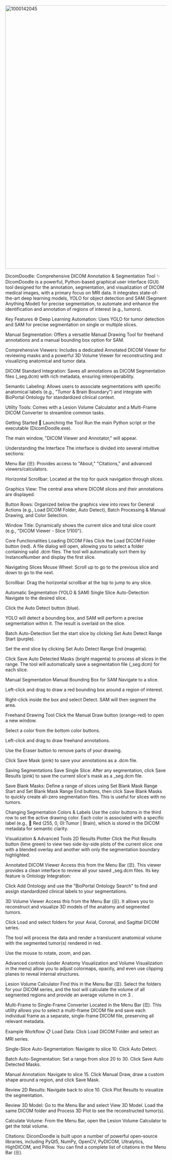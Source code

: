 <img width="819" height="819" alt="1000142045" src="https://github.com/user-attachments/assets/2879c9b9-9585-46c9-9fb4-6efffd88f607" />


DicomDoodle: Comprehensive DICOM Annotation & Segmentation Tool ✨
DicomDoodle is a powerful, Python-based graphical user interface (GUI) tool designed for the annotation, segmentation, and visualization of DICOM medical images, with a primary focus on MRI data. It integrates state-of-the-art deep learning models, YOLO for object detection and SAM (Segment Anything Model) for precise segmentation, to automate and enhance the identification and annotation of regions of interest (e.g., tumors).

Key Features ⚙️
Deep Learning Automation: Uses YOLO for tumor detection and SAM for precise segmentation on single or multiple slices.

Manual Segmentation: Offers a versatile Manual Drawing Tool for freehand annotations and a manual bounding box option for SAM.

Comprehensive Viewers: Includes a dedicated Annotated DICOM Viewer for reviewing masks and a powerful 3D Volume Viewer for reconstructing and visualizing anatomical and tumor data.

DICOM Standard Integration: Saves all annotations as DICOM Segmentation files (_seg.dcm) with rich metadata, ensuring interoperability.

Semantic Labeling: Allows users to associate segmentations with specific anatomical labels (e.g., "Tumor & Brain Boundary") and integrate with BioPortal Ontology for standardized clinical context.

Utility Tools: Comes with a Lesion Volume Calculator and a Multi-Frame DICOM Converter to streamline common tasks.

Getting Started 🚀
Launching the Tool
Run the main Python script or the executable (DicomDoodle.exe).

The main window, "DICOM Viewer and Annotator," will appear.

Understanding the Interface
The interface is divided into several intuitive sections:

Menu Bar (☰): Provides access to "About," "Citations," and advanced viewers/calculators.

Horizontal Scrollbar: Located at the top for quick navigation through slices.

Graphics View: The central area where DICOM slices and their annotations are displayed.

Button Rows: Organized below the graphics view into rows for General Actions (e.g., Load DICOM Folder, Auto Detect), Batch Processing & Manual Drawing, and Color Selection.

Window Title: Dynamically shows the current slice and total slice count (e.g., "DICOM Viewer - Slice 1/100").

Core Functionalities
Loading DICOM Files
Click the Load DICOM Folder button (red). A file dialog will open, allowing you to select a folder containing valid .dcm files. The tool will automatically sort them by InstanceNumber and display the first slice.

Navigating Slices
Mouse Wheel: Scroll up to go to the previous slice and down to go to the next.

Scrollbar: Drag the horizontal scrollbar at the top to jump to any slice.

Automatic Segmentation (YOLO & SAM)
Single Slice Auto-Detection
Navigate to the desired slice.

Click the Auto Detect button (blue).

YOLO will detect a bounding box, and SAM will perform a precise segmentation within it. The result is overlaid on the slice.

Batch Auto-Detection
Set the start slice by clicking Set Auto Detect Range Start (purple).

Set the end slice by clicking Set Auto Detect Range End (magenta).

Click Save Auto Detected Masks (bright magenta) to process all slices in the range. The tool will automatically save a segmentation file (_seg.dcm) for each slice.

Manual Segmentation
Manual Bounding Box for SAM
Navigate to a slice.

Left-click and drag to draw a red bounding box around a region of interest.

Right-click inside the box and select Detect. SAM will then segment the area.

Freehand Drawing Tool
Click the Manual Draw button (orange-red) to open a new window.

Select a color from the bottom color buttons.

Left-click and drag to draw freehand annotations.

Use the Eraser button to remove parts of your drawing.

Click Save Mask (pink) to save your annotations as a .dcm file.

Saving Segmentations
Save Single Slice: After any segmentation, click Save Results (pink) to save the current slice's mask as a _seg.dcm file.

Save Blank Masks: Define a range of slices using Set Blank Mask Range Start and Set Blank Mask Range End buttons, then click Save Blank Masks to quickly create all-zero segmentation files. This is useful for slices with no tumors.

Changing Segmentation Colors & Labels
Use the color buttons in the third row to set the active drawing color. Each color is associated with a specific label (e.g., 🎨 Red (255, 0, 0):Tumor | Brain), which is stored in the DICOM metadata for semantic clarity.

Visualization & Advanced Tools
2D Results Plotter
Click the Plot Results button (lime green) to view two side-by-side plots of the current slice: one with a blended overlay and another with only the segmentation boundary highlighted.

Annotated DICOM Viewer
Access this from the Menu Bar (☰). This viewer provides a clean interface to review all your saved _seg.dcm files. Its key feature is Ontology Integration:

Click Add Ontology and use the "BioPortal Ontology Search" to find and assign standardized clinical labels to your segmentations.

3D Volume Viewer
Access this from the Menu Bar (☰). It allows you to reconstruct and visualize 3D models of the anatomy and segmented tumors.

Click Load and select folders for your Axial, Coronal, and Sagittal DICOM series.

The tool will process the data and render a translucent anatomical volume with the segmented tumor(s) rendered in red.

Use the mouse to rotate, zoom, and pan.

Advanced controls (under Anatomy Visualization and Volume Visualization in the menu) allow you to adjust colormaps, opacity, and even use clipping planes to reveal internal structures.

Lesion Volume Calculator
Find this in the Menu Bar (☰). Select the folders for your DICOM series, and the tool will calculate the volume of all segmented regions and provide an average volume in cm 
3
 .

Multi-Frame to Single-Frame Converter
Located in the Menu Bar (☰). This utility allows you to select a multi-frame DICOM file and save each individual frame as a separate, single-frame DICOM file, preserving all relevant metadata.

Example Workflow 📋
Load Data: Click Load DICOM Folder and select an MRI series.

Single-Slice Auto-Segmentation: Navigate to slice 10. Click Auto Detect.

Batch Auto-Segmentation: Set a range from slice 20 to 30. Click Save Auto Detected Masks.

Manual Annotation: Navigate to slice 15. Click Manual Draw, draw a custom shape around a region, and click Save Mask.

Review 2D Results: Navigate back to slice 10. Click Plot Results to visualize the segmentation.

Review 3D Model: Go to the Menu Bar and select View 3D Model. Load the same DICOM folder and Process 3D Plot to see the reconstructed tumor(s).

Calculate Volume: From the Menu Bar, open the Lesion Volume Calculator to get the total volume.

Citations: DicomDoodle is built upon a number of powerful open-source libraries, including PyQt5, NumPy, OpenCV, PyDICOM, Ultralytics, HighDICOM, and Pillow. You can find a complete list of citations in the Menu Bar (☰).

